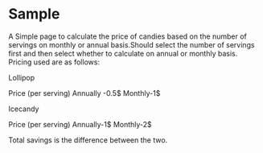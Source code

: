 # Sample

A Simple page to calculate the price of candies based on the number of servings on monthly or annual basis.Should select the number of servings first and then select whether to calculate on annual or monthly basis.
Pricing used are as follows:

Lollipop

Price (per serving)
Annually -0.5$ 
Monthly-1$

Icecandy 

Price (per serving)
Annually-1$
Monthly-2$

Total savings is the difference between the two.
